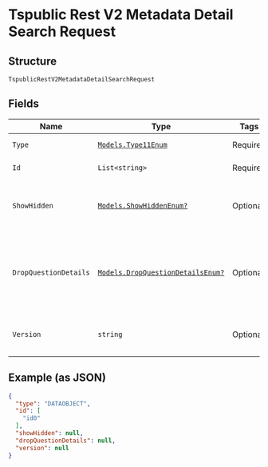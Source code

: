 
# Tspublic Rest V2 Metadata Detail Search Request

## Structure

`TspublicRestV2MetadataDetailSearchRequest`

## Fields

| Name | Type | Tags | Description |
|  --- | --- | --- | --- |
| `Type` | [`Models.Type11Enum`](../../doc/models/type-11-enum.md) | Required | Type of the metadata object being searched. Valid values |
| `Id` | `List<string>` | Required | A JSON array of GUIDs of the objects. |
| `ShowHidden` | [`Models.ShowHiddenEnum?`](../../doc/models/show-hidden-enum.md) | Optional | When set to true, returns details of the hidden objects, such as a column in a worksheet or a table.<br>**Default**: `ShowHiddenEnum.false` |
| `DropQuestionDetails` | [`Models.DropQuestionDetailsEnum?`](../../doc/models/drop-question-details-enum.md) | Optional | When set to true, the search assist data associated with a worksheet is not included in the API response. This attribute is applicable only for DATAOBJECT data type.<br>**Default**: `DropQuestionDetailsEnum.false` |
| `Version` | `string` | Optional | Specify the version to retrieve the objects from. By default, the API returns metadata for all versions of the object. |

## Example (as JSON)

```json
{
  "type": "DATAOBJECT",
  "id": [
    "id0"
  ],
  "showHidden": null,
  "dropQuestionDetails": null,
  "version": null
}
```

